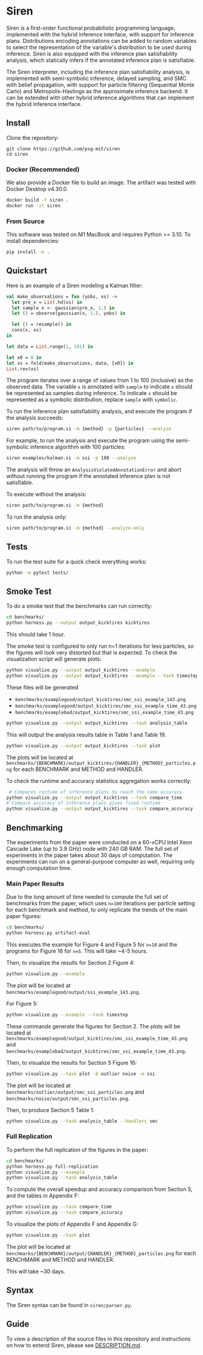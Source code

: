 # Siren
Siren is a first-order functional probabilistic programming language, implemented with the hybrid inference interface, with support for inference plans. Distributions encoding annotations can be added to random variables to select the representation of the variable's distribution to be used during inference. Siren is also equipped with the inference plan satisfiability analysis, which statically infers if the annotated inference plan is satisfiable. 

The Siren interpreter, including the inference plan satisfiability analysis, is implemented with semi-symbolic inference, delayed sampling, and SMC with belief propagation, with support for particle filtering (Sequential Monte Carlo) and Metropolis-Hastings as the approximate inference backend. It can be extended with other hybrid inference algorithms that can implement the hybrid inference interface. 

## Install
Clone the repository:
```
git clone https://github.com/psg-mit/siren
cd siren
```

### Docker (Recommended)
We also provide a Docker file to build an image. The artifact was tested with Docker Desktop v4.30.0. 
```bash
docker build -t siren .
docker run -it siren
```

### From Source
This software was tested on M1 MacBook and requires Python >= 3.10. To install dependencies:
```bash
pip install -e .
```

## Quickstart
Here is an example of a Siren modeling a Kalman filter:
```ocaml
val make_observations = fun (yobs, xs) ->
  let pre_x = List.hd(xs) in
  let sample x <- gaussian(pre_x, 1.) in
  let () = observe(gaussian(x, 1.), yobs) in

  let () = resample() in
  cons(x, xs)
in

let data = List.range(1, 101) in

let x0 = 0 in
let xs = fold(make_observations, data, [x0]) in
List.rev(xs)
```
The program iterates over a range of values from 1 to 100 (inclusive) as the observed data. The variable `x` is annotated with `sample` to indicate `x` should be represented as samples during inference. To indicate `x` should be represented as a symbolic distribution, replace `sample` with `symbolic`.

To run the inference plan satisfiability analysis, and execute the program if the analysis succeeds:
```bash
siren path/to/program.si -m {method} -p {particles} --analyze
```

For example, to run the analysis and execute the program using the semi-symbolic inference algorithm with 100 particles:
```bash
siren examples/kalman.si -m ssi -p 100 --analyze
```
The analysis will throw an `AnalysisViolatedAnnotationError` and abort without running the program if the annotated inference plan is not satisfiable.

To execute without the analysis:
```bash
siren path/to/program.si -m {method}
```

To run the analysis only:
```bash
siren path/to/program.si -m {method} --analyze-only
```

## Tests
To run the test suite for a quick check everything works:
```bash
python -m pytest tests/
```

## Smoke Test
To do a smoke test that the benchmarks can run correctly:
```bash
cd benchmarks/
python harness.py --output output_kicktires kicktires
```
This should take 1 hour.

The smoke test is configured to only run n=1 iterations for less particles, so the figures will look very distorted but that is expected. To check the visualization script will generate plots:
```bash
python visualize.py --output output_kicktires --example 
python visualize.py --output output_kicktires --example --task timestep
```
These files will be generated 
- `benchmarks/examplegood/output_kicktires/smc_ssi_example_143.png`
- `benchmarks/examplegood/output_kicktires/smc_ssi_example_time_43.png`
- `benchmarks/examplebad/output_kicktires/smc_ssi_example_time_43.png`

```bash
python visualize.py --output output_kicktires --task analysis_table
```
This will output the analysis results table in Table 1 and Table 19.

```bash
python visualize.py --output output_kicktires --task plot
```
The plots will be located at `benchmarks/{BENCHMARK}/output_kicktires/{HANDLER}_{METHOD}_particles.png` for each BENCHMARK and METHOD and HANDLER.

To check the runtime and accuracy statistics aggregation works correctly:
```bash
 # Compares runtime of inference plans to reach the same accuracy
python visualize.py --output output_kicktires --task compare_time
# Compare accuracy of inference plans given fixed runtime
python visualize.py --output output_kicktires --task compare_accuracy 
```

## Benchmarking
The experiments from the paper were conducted on a 60-vCPU Intel Xeon Cascade Lake (up to 3.9 GHz) node with 240 GB RAM. The full set of experiments in the paper takes about 30 days of computation. The experiments can run on a general-purpose computer as well, requiring only enough computation time. 

### Main Paper Results
Due to the long amount of time needed to compute the full set of benchmarks from the paper, which uses `n=100` iterations per particle setting for each benchmark and method, to only replicate the trends of the main paper figures:
```bash
cd benchmarks/
python harness.py artifact-eval
```
This executes the example for Figure 4 and Figure 5 for `n=10` and the programs for Figure 16 for `n=5`. This will take ~4-5 hours.

Then, to visualize the results for Section 2 Figure 4:
```bash
python visualize.py --example
```
The plot will be located at `benchmarks/examplegood/output/ssi_example_143.png`.

For Figure 5:
```bash
python visualize.py --example --task timestep
```
These commands generate the figures for Section 2. The plots will be located at `benchmarks/examplegood/output_kicktires/smc_ssi_example_time_43.png` and `benchmarks/examplebad/output_kicktires/smc_ssi_example_time_43.png`.

Then, to visualize the results for Section 5 Figure 16:
```bash
python visualize.py --task plot -b outlier noise -m ssi
```
The plot will be located at `benchmarks/outlier/output/smc_ssi_particles.png` and `benchmarks/noise/output/smc_ssi_particles.png`.

Then, to produce Section 5 Table 1:
```bash
python visualize.py --task analysis_table --handlers smc
```

### Full Replication
To perform the full replication of the figures in the paper:
```bash
cd benchmarks/
python harness.py full-replication
python visualize.py --example
python visualize.py --task analysis_table
```

To compute the overall speedup and accuracy comparison from Section 5, and the tables in Appendix F:
```bash
python visualize.py --task compare_time
python visualize.py --task compare_accuracy
```

To visualize the plots of Appendix F and Appendix G:
```bash
python visualize.py --task plot
```
The plot will be located at `benchmarks/{BENCHMARK}/output/{HANDLER}_{METHOD}_particles.png` for each BENCHMARK and METHOD and HANDLER.

This will take ~30 days.

## Syntax
The Siren syntax can be found in `siren/parser.py`.

## Guide
To view a description of the source files in this repository and instructions on how to extend Siren, please see [DESCRIPTION.md](DESCRIPTION.md).
